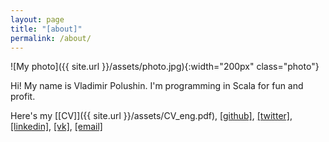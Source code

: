 ```yaml
---
layout: page
title: "[about]"
permalink: /about/
---
```


![My photo]({{ site.url }}/assets/photo.jpg){:width="200px" class="photo"}

 Hi! My name is Vladimir Polushin. I'm programming in Scala for fun and profit. 
 
 Here's my [[CV]]({{ site.url }}/assets/CV_eng.pdf), [[github]](https://github.com/vovapolu/), [[twitter]](https://twitter.com/vovapolu), [[linkedin]](https://www.linkedin.com/in/vovapolu/), [[vk]](https://vk.com/vovapolu), [[email]](mailto:vovapolu@gmail.com)